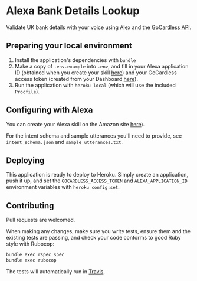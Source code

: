 # Alexa Bank Details Lookup

Validate UK bank details with your voice using Alex and the [GoCardless API](https://developer.gocardless.com).

## Preparing your local environment

1. Install the application's dependencies with `bundle`
2. Make a copy of `.env.example` into `.env`, and fill in your Alexa application ID (obtained when you create your skill [here](https://developer.amazon.com/edw/home.html#/skill/create/)) and your GoCardless access token (created from your Dashboard [here](https://manage.gocardless.com/developers/access-tokens/create)).
3. Run the application with `heroku local` (which will use the included `Procfile`).

## Configuring with Alexa

You can create your Alexa skill on the Amazon site [here](https://developer.amazon.com/edw/home.html#/skill/create/)).

For the intent schema and sample utterances you'll need to provide, see `intent_schema.json` and `sample_utterances.txt`.


## Deploying

This application is ready to deploy to Heroku. Simply create an application, push it up, and set the `GOCARDLESS_ACCESS_TOKEN` and `ALEXA_APPLICATION_ID` environment variables with `heroku config:set`.

## Contributing

Pull requests are welcomed.

When making any changes, make sure you write tests, ensure them and the existing tests are passing, and check your code conforms to good Ruby style with Rubocop:

```bash
bundle exec rspec spec
bundle exec rubocop
```

The tests will automatically run in [Travis](https://travis-ci.org/).
